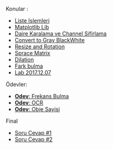 Konular :

 - [Liste Islemleri](3_Liste_Islemleri.md)
 - [Matplotlib Lib](4_Matplotlib_Lib.md)
 - [Daire Karalama ve Channel Sifirlama](1_Daire_Karalama_ve_Channel_Sifirlama.md)
 - [Convert to Gray BlackWhite](2_Convert_to_Gray_BlackWhite.md)
 - [Resize and Rotation](5_Resize_and_Rotation.md)
 - [Sprace Matrix](7_Sprace_Matrix.md)
 - [Dilation](8_Dilation.md)
 - [Fark bulma](11_Fark_bulma.md)
 - [Lab 2017.12.07](6_Lab_2017_12_07.md)

Ödevler:
 - [**Odev**: Frekans Bulma](12_Odev_Frekans.md)
 - [**Odev**: OCR](13_Odev_OCR.md)
 - [**Odev**: Obje Sayisi](14_Odev_Obje_Sayısı.md)




Final

- [Soru Cevap #1](9_Soru_Cevap_1.md)
- [Soru Cevap #2](10_Soru_Cevap_2.md)


<!-- To Do :
2 resim arasindaki fark
 Find Center
  Reshape
resize image using mask 4x4
 -->
